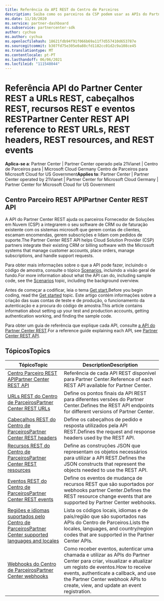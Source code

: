 ```yaml
---
title: Referência da API REST do Centro de Parceiros
description: Saiba como os parceiros da CSP podem usar as APIs do Partner Center REST para integrar o seu CRM e software de faturação com os sistemas da Microsoft para gerir melhor as contas dos clientes.
ms.date: 11/10/2020
ms.service: partner-dashboard
ms.subservice: partnercenter-sdk
author: cychua
ms.author: cychua
ms.openlocfilehash: 18621fdb94f91f066b69a11f7d557410d653787e
ms.sourcegitcommit: b307fd75e305e0a88cfd1182cc01d2c9a108ce45
ms.translationtype: MT
ms.contentlocale: pt-PT
ms.lasthandoff: 06/06/2021
ms.locfileid: "111548044"
---
```

# <a name="partner-center-rest-api-reference-to-rest-urls-rest-headers-rest-resources-and-rest-events"></a><span data-ttu-id="4598e-103">Referência API do Partner Center REST a URLs REST, cabeçalhos REST, recursos REST e eventos REST</span><span class="sxs-lookup"><span data-stu-id="4598e-103">Partner Center REST API reference to REST URLs, REST headers, REST resources, and REST events</span></span>

<span data-ttu-id="4598e-104">**Aplica-se a**: Partner Center | Partner Center operado pela 21Vianet | Centro de Parceiros para | Microsoft Cloud Germany Centro de Parceiros para Microsoft Cloud for US Government</span><span class="sxs-lookup"><span data-stu-id="4598e-104">**Applies to**: Partner Center | Partner Center operated by 21Vianet | Partner Center for Microsoft Cloud Germany | Partner Center for Microsoft Cloud for US Government</span></span>

## <a name="partner-center-rest-api"></a><span data-ttu-id="4598e-105">Centro Parceiro REST API</span><span class="sxs-lookup"><span data-stu-id="4598e-105">Partner Center REST API</span></span>

<span data-ttu-id="4598e-106">A API do Partner Center REST ajuda os parceiros Fornecedor de Soluções em Nuvem (CSP) a integrarem o seu software de CRM ou de faturação existente com os sistemas microsoft que gerem contas de clientes, escamam encomendas, gerem subscrições e lidam com pedidos de suporte.</span><span class="sxs-lookup"><span data-stu-id="4598e-106">The Partner Center REST API helps Cloud Solution Provider (CSP) partners integrate their existing CRM or billing software with the Microsoft systems that manage customer accounts, place orders, manage subscriptions, and handle support requests.</span></span>

<span data-ttu-id="4598e-107">Para obter mais informações sobre o que a API pode fazer, incluindo o código de amostra, consulte o tópico [Scenarios,](scenarios.md) incluindo a visão geral de fundo.</span><span class="sxs-lookup"><span data-stu-id="4598e-107">For more information about what the API can do, including sample code, see the [Scenarios](scenarios.md) topic, including the background overview.</span></span>

<span data-ttu-id="4598e-108">Antes de começar a codificar, leia o tema [Get start.](get-started.md)</span><span class="sxs-lookup"><span data-stu-id="4598e-108">Before you begin coding, read the [Get started](get-started.md) topic.</span></span> <span data-ttu-id="4598e-109">Este artigo contém informações sobre a criação das suas contas de teste e de produção, o funcionamento da autenticação e a procura do código de amostra.</span><span class="sxs-lookup"><span data-stu-id="4598e-109">This article contains information about setting up your test and production accounts, getting authentication working, and finding the sample code.</span></span>

<span data-ttu-id="4598e-110">Para obter um guia de referência que explique cada API, consulte [a API do Partner Center REST](/rest/api/partner-center-rest/).</span><span class="sxs-lookup"><span data-stu-id="4598e-110">For a reference guide explaining each API, see [Partner Center REST API](/rest/api/partner-center-rest/).</span></span>

## <a name="topics"></a><span data-ttu-id="4598e-111">Tópicos</span><span class="sxs-lookup"><span data-stu-id="4598e-111">Topics</span></span>

| <span data-ttu-id="4598e-112">Tópico</span><span class="sxs-lookup"><span data-stu-id="4598e-112">Topic</span></span> | <span data-ttu-id="4598e-113">Description</span><span class="sxs-lookup"><span data-stu-id="4598e-113">Description</span></span> |
| ----- | ----------- |
| [<span data-ttu-id="4598e-114">Centro Parceiro REST API</span><span class="sxs-lookup"><span data-stu-id="4598e-114">Partner Center REST API</span></span>](/rest/api/partner-center-rest/) | <span data-ttu-id="4598e-115">Referência de cada API REST disponível para Partner Center.</span><span class="sxs-lookup"><span data-stu-id="4598e-115">Reference of each REST API available for Partner Center.</span></span> |
| [<span data-ttu-id="4598e-116">URLs REST do Centro de Parceiros</span><span class="sxs-lookup"><span data-stu-id="4598e-116">Partner Center REST URLs</span></span>](partner-center-rest-urls.md) | <span data-ttu-id="4598e-117">Define os pontos finais da API REST para diferentes versões do Partner Center.</span><span class="sxs-lookup"><span data-stu-id="4598e-117">Defines the REST API endpoints for different versions of Partner Center.</span></span> |
| [<span data-ttu-id="4598e-118">Cabeçalhos REST do Centro de Parceiros</span><span class="sxs-lookup"><span data-stu-id="4598e-118">Partner Center REST headers</span></span>](headers.md) | <span data-ttu-id="4598e-119">Define os cabeçalhos de pedido e resposta utilizados pela API REST.</span><span class="sxs-lookup"><span data-stu-id="4598e-119">Defines the request and response headers used by the REST API.</span></span> |
| [<span data-ttu-id="4598e-120">Recursos REST do Centro de Parceiros</span><span class="sxs-lookup"><span data-stu-id="4598e-120">Partner Center REST resources</span></span>](partner-center-rest-resources.md) | <span data-ttu-id="4598e-121">Define as construções JSON que representam os objetos necessários para utilizar a API REST.</span><span class="sxs-lookup"><span data-stu-id="4598e-121">Defines the JSON constructs that represent the objects needed to use the REST API.</span></span> |
| [<span data-ttu-id="4598e-122">Eventos REST do Centro de Parceiros</span><span class="sxs-lookup"><span data-stu-id="4598e-122">Partner Center REST events</span></span>](partner-center-webhook-events.md) | <span data-ttu-id="4598e-123">Define os eventos de mudança de recursos REST que são suportados por webhooks partner Center.</span><span class="sxs-lookup"><span data-stu-id="4598e-123">Defines the REST resource change events that are supported by Partner Center webhooks.</span></span> |
| [<span data-ttu-id="4598e-124">Regiões e idiomas suportados pelo Centro de Parceiros</span><span class="sxs-lookup"><span data-stu-id="4598e-124">Partner Center supported languages and locales</span></span>](partner-center-supported-languages-and-locales.md) | <span data-ttu-id="4598e-125">Lista os códigos locais, idiomas e de país/região que são suportados nas APIs do Centro de Parceiros.</span><span class="sxs-lookup"><span data-stu-id="4598e-125">Lists the locales, languages, and country/region codes that are supported in the Partner Center APIs.</span></span> |
| [<span data-ttu-id="4598e-126">Webhooks do Centro de Parceiros</span><span class="sxs-lookup"><span data-stu-id="4598e-126">Partner Center webhooks</span></span>](partner-center-webhooks.md) | <span data-ttu-id="4598e-127">Como receber eventos, autenticar uma chamada e utilizar as APIs do Partner Center para criar, visualizar e atualizar um registo de eventos.</span><span class="sxs-lookup"><span data-stu-id="4598e-127">How to receive events, authenticate a callback, and use the Partner Center webhook APIs to create, view, and update an event registration.</span></span> |
